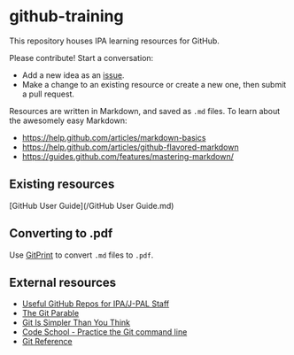 github-training
===============

This repository houses IPA learning resources for GitHub.

Please contribute! Start a conversation:
- Add a new idea as an [issue](https://github.com/PovertyAction/github-training/issues).
- Make a change to an existing resource or create a new one, then submit a pull request.

Resources are written in Markdown, and saved as `.md` files. To learn about the awesomely easy Markdown:
- https://help.github.com/articles/markdown-basics
- https://help.github.com/articles/github-flavored-markdown
- https://guides.github.com/features/mastering-markdown/

Existing resources
------------------

[GitHub User Guide](/GitHub User Guide.md)

Converting to .pdf
------------------

Use [GitPrint](http://gitprint.com/) to convert `.md` files to `.pdf`.

External resources
------------------

- [Useful GitHub Repos for IPA/J-PAL Staff](https://github.com/PovertyAction/useful_repos/blob/master/useful_repos.md)
- [The Git Parable](http://tom.preston-werner.com/2009/05/19/the-git-parable.html)
- [Git Is Simpler Than You Think](http://nfarina.com/post/9868516270/git-is-simpler)
- [Code School - Practice the Git command line](http://try.github.io/levels/1/challenges/1)
- [Git Reference](http://gitref.org/)
